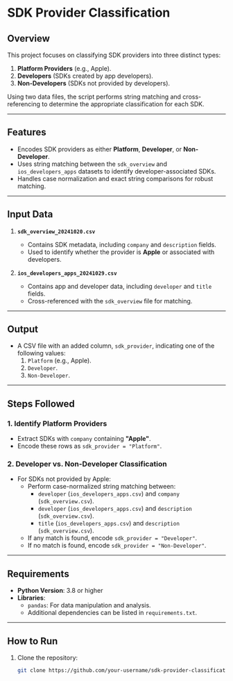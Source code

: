 # SDK Provider Classification

## Overview
This project focuses on classifying SDK providers into three distinct types:
1. **Platform Providers** (e.g., Apple).
2. **Developers** (SDKs created by app developers).
3. **Non-Developers** (SDKs not provided by developers).

Using two data files, the script performs string matching and cross-referencing to determine the appropriate classification for each SDK.

---

## Features
- Encodes SDK providers as either **Platform**, **Developer**, or **Non-Developer**.
- Uses string matching between the `sdk_overview` and `ios_developers_apps` datasets to identify developer-associated SDKs.
- Handles case normalization and exact string comparisons for robust matching.

---

## Input Data
1. **`sdk_overview_20241020.csv`**
   - Contains SDK metadata, including `company` and `description` fields.
   - Used to identify whether the provider is **Apple** or associated with developers.

2. **`ios_developers_apps_20241029.csv`**
   - Contains app and developer data, including `developer` and `title` fields.
   - Cross-referenced with the `sdk_overview` file for matching.

---

## Output
- A CSV file with an added column, `sdk_provider`, indicating one of the following values:
  1. `Platform` (e.g., Apple).
  2. `Developer`.
  3. `Non-Developer`.

---

## Steps Followed
### 1. Identify Platform Providers
- Extract SDKs with `company` containing **"Apple"**.
- Encode these rows as `sdk_provider = "Platform"`.

### 2. Developer vs. Non-Developer Classification
- For SDKs not provided by Apple:
  - Perform case-normalized string matching between:
    - `developer` (`ios_developers_apps.csv`) and `company` (`sdk_overview.csv`).
    - `developer` (`ios_developers_apps.csv`) and `description` (`sdk_overview.csv`).
    - `title` (`ios_developers_apps.csv`) and `description` (`sdk_overview.csv`).
  - If any match is found, encode `sdk_provider = "Developer"`.
  - If no match is found, encode `sdk_provider = "Non-Developer"`.

---

## Requirements
- **Python Version**: 3.8 or higher
- **Libraries**:
  - `pandas`: For data manipulation and analysis.
  - Additional dependencies can be listed in `requirements.txt`.

---

## How to Run
1. Clone the repository:
   ```bash
   git clone https://github.com/your-username/sdk-provider-classification.git
